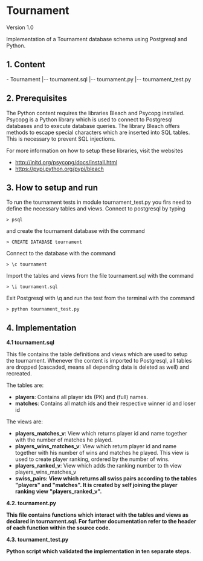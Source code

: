 <h1>Tournament</h1>

Version 1.0

Implementation of a Tournament database schema using Postgresql and Python.

<h2>1. Content</h2>
    - Tournament
    |-- tournament.sql
    |-- tournament.py
    |-- tournament_test.py

<h2>2. Prerequisites</h2>
The Python content requires the libraries Bleach and Psycopg installed. Psycopg is a Python library which is used
to connect to Postgresql databases and to execute database queries. The library Bleach offers methods to escape
special characters which are inserted into SQL tables. This is necessary to prevent SQL injections.

For more information on how to setup these libraries, visit the websites
 - http://initd.org/psycopg/docs/install.html
 - https://pypi.python.org/pypi/bleach

<h2>3. How to setup and run</h2>
To run the tournament tests in module tournament_test.py you firs need to define the necessary tables and views.
Connect to postgresql by typing

    > psql

and create the tournament database with the command

    > CREATE DATABASE tournament

Connect to the database with the command

    > \c tournament

Import the tables and views from the file tournament.sql with the command

    > \i tournament.sql

Exit Postgresql with \q and run the test from the terminal with the command

    > python tournament_test.py

<h2>4. Implementation</h2>

<b>4.1 tournament.sql</b>

This file contains the table definitions and views which are used to setup the tournament. Whenever the content
is imported to Postgresql, all tables are dropped (cascaded, means all depending data is deleted as well) and
recreated.

The tables are:

 - <b>players</b>: Contains all player ids (PK) and (full) names.
 - <b>matches</b>: Contains all match ids and their respective winner id and loser id

The views are:

 - <b>players_matches_v</b>: View which returns player id and name together with the number of matches he played.
 - <b>players_wins_matches_v</b>: View which return player id and name together with his number of wins and matches
 he played. This view is used to create player ranking, ordered by the number of wins.
 - <b>players_ranked_v</b>: View which adds the ranking number to th view players_wins_matches_v
 - <b>swiss_pairs<b>: View which returns all swiss pairs according to the tables "players" and "matches".
It is created by self joining the player ranking view "players_ranked_v".

<b>4.2. tournament.py</b>

This file contains functions which interact with the tables and views as declared in tournament.sql. For further
documentation refer to the header of each function within the source code.

<b>4.3. tournament_test.py</b>

Python script which validated the implementation in ten separate steps.








